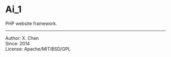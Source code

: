 Ai_1
====

PHP website framework.

---
Author:  X. Chen  
Since:   2014  
License: Apache/MIT/BSD/GPL
